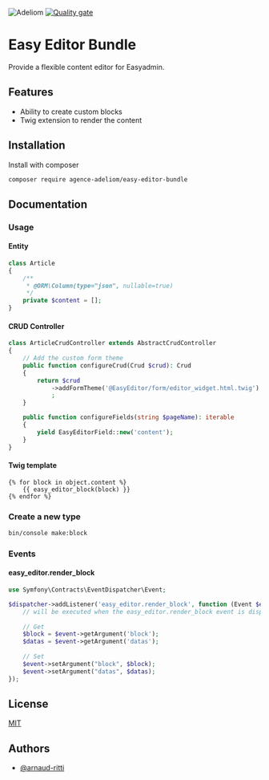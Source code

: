 
![Adeliom](https://adeliom.com/public/uploads/2017/09/Adeliom_logo.png)
[![Quality gate](https://sonarcloud.io/api/project_badges/quality_gate?project=agence-adeliom_easy-editor-bundle)](https://sonarcloud.io/dashboard?id=agence-adeliom_easy-editor-bundle)

# Easy Editor Bundle

Provide a flexible content editor for Easyadmin.


## Features

- Ability to create custom blocks
- Twig extension to render the content


## Installation

Install with composer

```bash
composer require agence-adeliom/easy-editor-bundle
```

## Documentation

### Usage

#### Entity

```php
class Article
{
    /**
     * @ORM\Column(type="json", nullable=true)
     */
    private $content = [];
}
```

#### CRUD Controller
```php
class ArticleCrudController extends AbstractCrudController
{
    // Add the custom form theme
    public function configureCrud(Crud $crud): Crud
    {
        return $crud
            ->addFormTheme('@EasyEditor/form/editor_widget.html.twig')
            ;
    }

    public function configureFields(string $pageName): iterable
    {
        yield EasyEditorField::new('content');
    }
}
```

#### Twig template
```twig
{% for block in object.content %}
    {{ easy_editor_block(block) }}
{% endfor %}
```

### Create a new type

```bash
bin/console make:block
```

### Events

#### easy_editor.render_block
```php
use Symfony\Contracts\EventDispatcher\Event;

$dispatcher->addListener('easy_editor.render_block', function (Event $event) {
    // will be executed when the easy_editor.render_block event is dispatched
    
    // Get
    $block = $event->getArgument('block');
    $datas = $event->getArgument('datas');
    
    // Set
    $event->setArgument("block", $block);
    $event->setArgument("datas", $datas);
});
```

## License

[MIT](https://choosealicense.com/licenses/mit/)


## Authors

- [@arnaud-ritti](https://github.com/arnaud-ritti)

  
